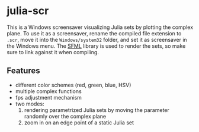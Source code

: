# julia-scr
This is a Windows screensaver visualizing Julia sets by plotting the complex plane. To use it as a screensaver, rename the compiled file extension to `.scr`, move it into the `Windows/system32` folder, and set it as screensaver in the Windows menu. The [SFML](https://www.sfml-dev.org) library is used to render the sets, so make sure to link against it when compiling.

## Features
- different color schemes (red, green, blue, HSV)
- multiple complex functions
- fps adjustment mechanism
- two modes:
  1. rendering parametrized Julia sets by moving the parameter randomly over the complex plane
  2. zoom in on an edge point of a static Julia set
